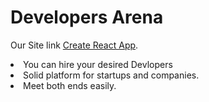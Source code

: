 # Developers Arena

Our Site link [Create React App](https://github.com/facebook/create-react-app).

<li>You can hire your desired Devlopers</li>
<li>Solid platform for startups and companies.</li>
<li>Meet both ends easily.</li>
